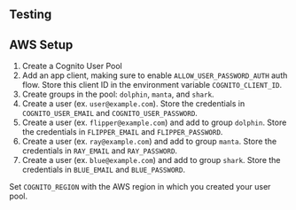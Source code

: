 Testing
-------

## AWS Setup

1. Create a Cognito User Pool
2. Add an app client, making sure to enable `ALLOW_USER_PASSWORD_AUTH` auth flow.
   Store this client ID in the environment variable `COGNITO_CLIENT_ID`.
3. Create groups in the pool: `dolphin`, `manta`, and `shark`.
4. Create a user (ex. `user@example.com`).
   Store the credentials in `COGNITO_USER_EMAIL` and `COGNITO_USER_PASSWORD`.
5. Create a user (ex. `flipper@example.com`) and add to group `dolphin`.
   Store the credentials in `FLIPPER_EMAIL` and `FLIPPER_PASSWORD`.
6. Create a user (ex. `ray@example.com`) and add to group `manta`.
   Store the credentials in `RAY_EMAIL` and `RAY_PASSWORD`.
7. Create a user (ex. `blue@example.com`) and add to group `shark`.
   Store the credentials in `BLUE_EMAIL` and `BLUE_PASSWORD`.

Set `COGNITO_REGION` with the AWS region in which you created your user pool.
